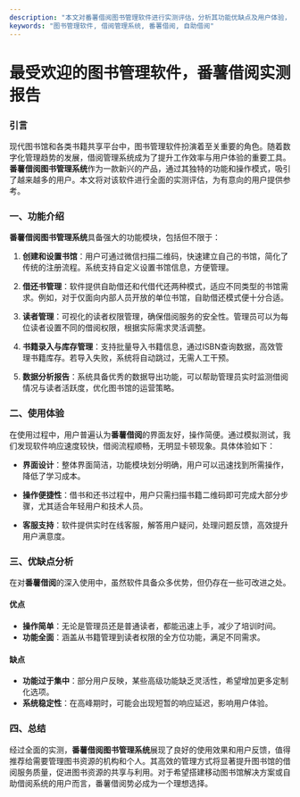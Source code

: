 ```yaml
---
description: "本文对番薯借阅图书管理软件进行实测评估，分析其功能优缺点及用户体验，为读者提供详细的使用攻略和推荐。"
keywords: "图书管理软件, 借阅管理系统, 番薯借阅, 自助借阅"
---
```

# 最受欢迎的图书管理软件，番薯借阅实测报告

### 引言

现代图书馆和各类书籍共享平台中，图书管理软件扮演着至关重要的角色。随着数字化管理趋势的发展，借阅管理系统成为了提升工作效率与用户体验的重要工具。**番薯借阅图书管理系统**作为一款新兴的产品，通过其独特的功能和操作模式，吸引了越来越多的用户。本文将对该软件进行全面的实测评估，为有意向的用户提供参考。

### 一、功能介绍

**番薯借阅图书管理系统**具备强大的功能模块，包括但不限于：

1. **创建和设置书馆**：用户可通过微信扫描二维码，快速建立自己的书馆，简化了传统的注册流程。系统支持自定义设置书馆信息，方便管理。
   
2. **借还书管理**：软件提供自助借还和代借代还两种模式，适应不同类型的书馆需求。例如，对于仅面向内部人员开放的单位书馆，自助借还模式便十分合适。

3. **读者管理**：可视化的读者权限管理，确保借阅服务的安全性。管理员可以为每位读者设置不同的借阅权限，根据实际需求灵活调整。

4. **书籍录入与库存管理**：支持批量导入书籍信息，通过ISBN查询数据，高效管理书籍库存。若导入失败，系统将自动跳过，无需人工干预。

5. **数据分析报告**：系统具备优秀的数据导出功能，可以帮助管理员实时监测借阅情况与读者活跃度，优化图书馆的运营策略。

### 二、使用体验

在使用过程中，用户普遍认为**番薯借阅**的界面友好，操作简便。通过模拟测试，我们发现软件响应速度较快，借阅流程顺畅，无明显卡顿现象。具体体验如下：

- **界面设计**：整体界面简洁，功能模块划分明确，用户可以迅速找到所需操作，降低了学习成本。

- **操作便捷性**：借书和还书过程中，用户只需扫描书籍二维码即可完成大部分步骤，尤其适合年轻用户和技术人员。

- **客服支持**：软件提供实时在线客服，解答用户疑问，处理问题反馈，高效提升用户满意度。

### 三、优缺点分析

在对**番薯借阅**的深入使用中，虽然软件具备众多优势，但仍存在一些可改进之处。

#### 优点

- **操作简单**：无论是管理员还是普通读者，都能迅速上手，减少了培训时间。
- **功能全面**：涵盖从书籍管理到读者权限的全方位功能，满足不同需求。
  
#### 缺点

- **功能过于集中**：部分用户反映，某些高级功能缺乏灵活性，希望增加更多定制化选项。
- **系统稳定性**：在高峰期时，可能会出现短暂的响应延迟，影响用户体验。

### 四、总结

经过全面的实测，**番薯借阅图书管理系统**展现了良好的使用效果和用户反馈，值得推荐给需要管理图书资源的机构和个人。其高效的管理方式将显著提升图书馆的借阅服务质量，促进图书资源的共享与利用。对于希望搭建移动图书馆解决方案或自助借阅系统的用户而言，番薯借阅势必成为一个理想选择。
